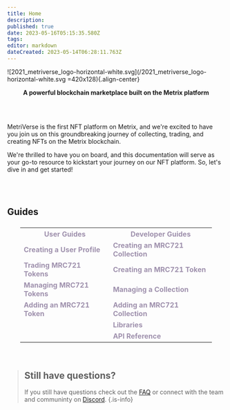 ```yaml
---
title: Home
description: 
published: true
date: 2023-05-16T05:15:35.580Z
tags: 
editor: markdown
dateCreated: 2023-05-14T06:28:11.763Z
---
```


![2021_metriverse_logo-horizontal-white.svg](/2021_metriverse_logo-horizontal-white.svg =420x128){.align-center}
<p style="text-align: center;"><strong>A powerful blockchain marketplace built on the Metrix platform</strong></p>
<br/>
<br/>  

MetriVerse is the first NFT platform on Metrix, and we're excited to have you join us on this groundbreaking journey of collecting, trading, and creating NFTs on the Metrix blockchain.

We're thrilled to have you on board, and this documentation will serve as your go-to resource to kickstart your journey on our NFT platform. So, let's dive in and get started!

<br/>
<br/> 

## Guides 

<div style="width: 100%; text-align:center; margin-top: 24px;">
  <table style="width: 88%; margin:0 auto;">
  <tr>
    <th><a href="/user-guides" style="color: #9f91ad; text-decoration: none;">User Guides</a></th>
    <th><a href="/developer-guides" style="color: #9f91ad; text-decoration: none;">Developer Guides</a></th>
  </tr>
  <tr>
    <td><a href="/user-guides/profile" style="color: #9f91ad; text-decoration: none;"><strong>Creating a User Profile</strong></a></td>
    <td><a href="/developer-guides/collection" style="color: #9f91ad; text-decoration: none;"><strong>Creating an MRC721 Collection</strong></a></td>
  </tr>
  <tr>
    <td><a href="/user-guides/trade" style="color: #9f91ad; text-decoration: none;"><strong>Trading MRC721 Tokens</strong></a></td>
    <td><a href="/developer-guides/token" style="color: #9f91ad; text-decoration: none;"><strong>Creating an MRC721 Token</strong></a></td>
  </tr>
  <tr>
    <td><a href="/user-guides/manage" style="color: #9f91ad; text-decoration: none;"><strong>Managing MRC721 Tokens</strong></a></td>
    <td><a href="/developer-guides/manage" style="color: #9f91ad; text-decoration: none;"><strong>Managing a Collection</strong></a></td>
  </tr>
  <tr>
    <td><a href="/user-guides/token" style="color: #9f91ad; text-decoration: none;"><strong>Adding an MRC721 Token</strong></a></td>
    <td><a href="/developer-guides/add" style="color: #9f91ad; text-decoration: none;"><strong>Adding an MRC721 Collection</strong></a></td>
  </tr>
  <tr>
    <td></td>
    <td><a href="/developer-guides/libraries" style="color: #9f91ad; text-decoration: none;"><strong>Libraries</strong></a></td>
  </tr>
  <tr>
    <td></td>
    <td><a href="/developer-guides/api" style="color: #9f91ad; text-decoration: none;"><strong>API Reference</strong></a></td>
  </tr>
</table>
</div>
<br/>
<br/>  
  
> ## Still have questions?
> If you still have questions check out the [FAQ](/faq) or connect with the team and communinty on [Discord](/https://discord.gg/5Mj67juv5J).
{.is-info}

